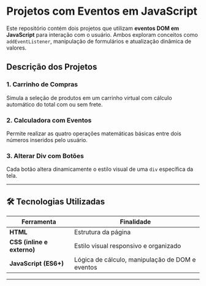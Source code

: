 # Projetos com Eventos em JavaScript

Este repositório contém dois projetos que utilizam **eventos DOM em JavaScript** para interação com o usuário. Ambos exploram conceitos como `addEventListener`, manipulação de formulários e atualização dinâmica de valores.

## Descrição dos Projetos

### 1. Carrinho de Compras

Simula a seleção de produtos em um carrinho virtual com cálculo automático do total com ou sem frete.


### 2. Calculadora com Eventos

Permite realizar as quatro operações matemáticas básicas entre dois números inseridos pelo usuário.

### 3. Alterar Div com Botões

Cada botão altera dinamicamente o estilo visual de uma `div` específica da tela.

---

## 🛠 Tecnologias Utilizadas

| Ferramenta                 | Finalidade                                      |
| -------------------------- | ----------------------------------------------- |
| **HTML**                   | Estrutura da página                             |
| **CSS (inline e externo)** | Estilo visual responsivo e organizado           |
| **JavaScript (ES6+)**      | Lógica de cálculo, manipulação de DOM e eventos |

---
